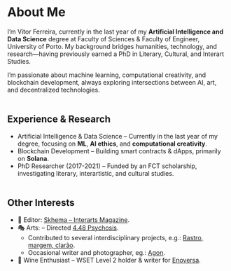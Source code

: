 # About Me
I’m Vítor Ferreira, currently in the last year of my **Artificial Intelligence and Data Science** degree at Faculty of Sciences & Faculty of Engineer, University of Porto. My background bridges humanities, technology, and research—having previously earned a PhD in Literary, Cultural, and Interart Studies.

I’m passionate about machine learning, computational creativity, and blockchain development, always exploring intersections between AI, art, and decentralized technologies. <br><br>

## Experience & Research
- Artificial Intelligence & Data Science – Currently in the last year of my degree, focusing on **ML**, **AI ethics**, and **computational creativity**.
- Blockchain Development – Building smart contracts & dApps, primarily on **Solana**.
- PhD Researcher (2017-2021) – Funded by an FCT scholarship, investigating literary, interartistic, and cultural studies. <br><br>

## Other Interests
- 📖 Editor: [Skhema – Interarts Magazine](https://www.skhemagazine.com).
- 🎭 Arts:
  – Directed [4.48 Psychosis](https://www.dgartes.gov.pt/pt/evento/5311).
  - Contributed to several interdisciplinary projects, e.g.: [Rastro, margem, clarão](https://www.terceirapessoa.pt/portfolio_page/rastro-margem-clarao-basta-que-um-passaro-voe/).
  - Occasional writer and photographer, eg.: [Agon](https://www.skhemagazine.com/agon/).
- 🍷 Wine Enthusiast – WSET Level 2 holder & writer for [Enoversa](https://www.enoversa.com).
